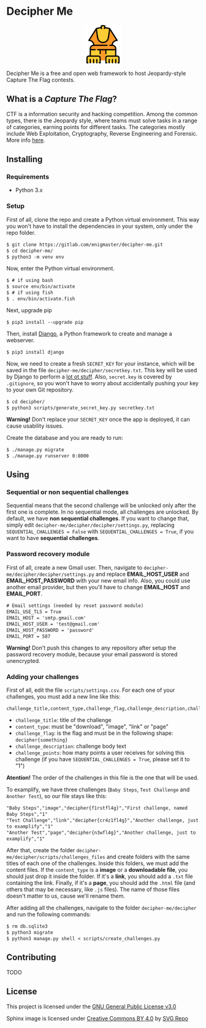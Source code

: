 # Decipher Me

<p align="center">
        <img src=img/sphinx_logo.png height=100px>
</p>

Decipher Me is a free and open web framework to host Jeopardy-style Capture The
Flag contests.

## What is a _Capture The Flag_?

CTF is a information security and hacking competition. Among the common types,
there is the Jeopardy style, where teams must solve tasks in a
range of categories, earning points for different tasks. The categories
mostly include Web Exploitation, Cryptography, Reverse Engineering and
Forensic. More info [here](https://ctftime.org/ctf-wtf/).

## Installing

### Requirements

- Python 3.x

### Setup

First of all, clone the repo and create a Python virtual environment. This way
you won't have to install the dependencies in your system, only under the repo
folder.

```shell
$ git clone https://gitlab.com/enigmaster/decipher-me.git
$ cd decipher-me/
$ python3 -m venv env
```

Now, enter the Python virtual environment.

```shell
$ # if using bash
$ source env/bin/activate
$ # if using fish
$ . env/bin/activate.fish
```

Next, upgrade pip

```shell
$ pip3 install --upgrade pip
```

Then, install [Django](https://www.djangoproject.com/), a Python framework to
create and manage a webserver.

```shell
$ pip3 install django
```

Now, we need to create a fresh `SECRET_KEY` for your instance, which will be
saved in the file `decipher-me/decipher/secretkey.txt`. This key will be used by
Django to perform a [lot ot stuff](https://docs.djangoproject.com/en/2.1/ref/settings/#std:setting-SECRET_KEY).
Also, `secret.key` is covered by `.gitignore`, so you won't have to worry about
accidentally pushing your key to your own Git repository.

```shell
$ cd decipher/
$ python3 scripts/generate_secret_key.py secretkey.txt
```

**Warning!** Don't replace your `SECRET_KEY` once the app is deployed, it can
cause usability issues.

Create the database and you are ready to run:

```shell
$ ./manage.py migrate
$ ./manage.py runserver 0:8000
```

## Using

### Sequential or non sequential challenges

Sequential means that the second challenge will be unlocked only after the first
one is complete. In no sequential mode, all challenges are unlocked.  By default,
we have <b>non sequential challenges</b>. If you want to change that, simply
edit `decipher-me/decipher/decipher/settings.py`, replacing
`SEQUENTIAL_CHALLENGES = False` with `SEQUENTIAL_CHALLENGES = True`, if you want
to have <b>sequential challenges</b>.

### Password recovery module

First of all, create a new Gmail user. Then, navigate to
`decipher-me/decipher/decipher/settings.py` and replace <b>EMAIL_HOST_USER</b>
and <b>EMAIL_HOST_PASSWORD</b> with your new email info. Also, you could use
another email provider, but then you'll have to change <b>EMAIL_HOST</b> and
<b>EMAIL_PORT</b>.

```
# Email settings (needed by reset password module)
EMAIL_USE_TLS = True
EMAIL_HOST = 'smtp.gmail.com'
EMAIL_HOST_USER = 'test@gmail.com'
EMAIL_HOST_PASSWORD = 'password'
EMAIL_PORT = 587
```

**Warning!** Don't push this changes to any repository after setup the password
recovery module, because your email password is stored unencrypted.

### Adding your challenges

First of all, edit the file `scripts/settings.csv`. For each one of your
challenges, you must add a new line like this:

```
challenge_title,content_type,challenge_flag,challenge_description,challenge_points
```

* `challenge_title`: title of the challenge
* `content_type`: must be "download", "image", "link" or "page"
* `challenge_flag`: is the flag and must be in the following shape: `decipher{something}`
* `challenge_description`: challenge body text
* `challenge_points`: how many points a user receives for solving this challenge
(if you have `SEQUENTIAL_CHALLENGES = True`, please set it to "1")

**Atention!** The order of the challenges in this file is the one that will be
used.

To examplify, we have three challenges (`Baby Steps`, `Test Challenge` and
`Another Test`), so our file stays like this:

```
"Baby Steps","image","decipher{f1rstfl4g}","First challenge, named Baby Steps","1"
"Test Challenge","link","decipher{cr4z1fl4g}","Another challenge, just to examplify","1"
"Another Test","page","decipher{n3wfl4g}","Another challenge, just to examplify","1"
```

After that, create the folder `decipher-me/decipher/scripts/challenges_files`
and create folders with the same titles of each one of the challenges. Inside
this folders, we must add the content files. If the `content_type` is a
<b>image</b> or a <b>downloadable file</b>, you should just drop it inside the
folder. If it's a <b>link</b>, you should add a `.txt` file containing the
link. Finally, if it's a <b>page</b>, you should add the `.html` file (and
others that may be necessary, like `.js` files). The name of those files doesn't
matter to us, cause we'll rename them.


After adding all the challenges, navigate to the folder
`decipher-me/decipher` and run the following commands:

```
$ rm db.sqlite3
$ python3 migrate
$ python3 manage.py shell < scripts/create_challenges.py
```


## Contributing

TODO

## License

This project is licensed under the
[GNU General Public License v3.0](https://gitlab.com/enigmaster/decipher-me/blob/master/LICENSE)

Sphinx image is licensed under
[Creative Commons BY 4.0](https://creativecommons.org/licenses/by/4.0/) by
[SVG Repo](https://www.svgrepo.com)

